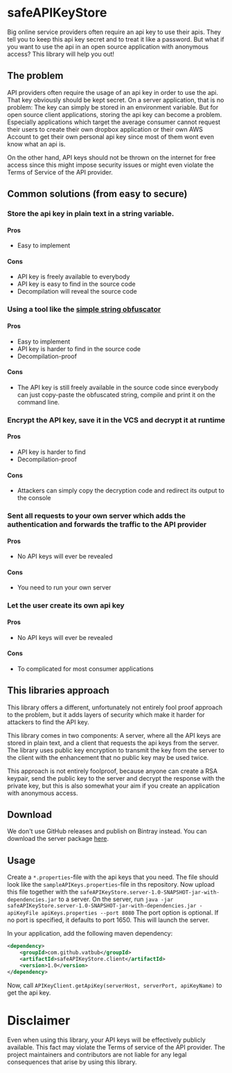# safeAPIKeyStore
Big online service providers often require an api key to use their apis. They tell you to keep this api key secret and to treat it like a password.
But what if you want to use the api in an open source application with anonymous access? This library will help you out!

## The problem
API providers often require the usage of an api key in order to use the api. 
That key obviously should be kept secret. On a server application, that is no problem: 
The key can simply be stored in an environment variable.
But for open source client applications, storing the api key can become a problem. 
Especially applications which target the average consumer cannot request their users to create
their own dropbox application or their own AWS Account to get their own personal api key since 
most of them wont even know what an api is.

On the other hand, API keys should not be thrown on the internet for free access since this 
might impose security issues or might even violate the Terms of Service of the API provider.

## Common solutions (from easy to secure)
### Store the api key in plain text in a string variable.
#### Pros
- Easy to implement
#### Cons
- API key is freely available to everybody
- API key is easy to find in the source code
- Decompilation will reveal the source code
### Using a tool like the [simple string obfuscator](https://github.com/shamanland/simple-string-obfuscator)
#### Pros
- Easy to implement
- API key is harder to find in the source code
- Decompilation-proof
#### Cons
- The API key is still freely available in the source code since everybody can just copy-paste the obfuscated string, compile and print it on the command line.
### Encrypt the API key, save it in the VCS and decrypt it at runtime
#### Pros
- API key is harder to find
- Decompilation-proof
#### Cons
- Attackers can simply copy the decryption code and redirect its output to the console
### Sent all requests to your own server which adds the authentication and forwards the traffic to the API provider
#### Pros
- No API keys will ever be revealed
#### Cons
- You need to run your own server
### Let the user create its own api key
#### Pros
- No API keys will ever be revealed
#### Cons
- To complicated for most consumer applications

## This libraries approach
This library offers a different, unfortunately not entirely fool proof approach to the problem, but it adds layers of security which make it harder for attackers to find the API key.

This library comes in two components: A server, where all the API keys are stored in plain text, and a client that requests the api keys from the server.
The library uses public key encryption to transmit the key from the server to the client with the enhancement that no public key may be used twice.

This approach is not entirely foolproof, because anyone can create a RSA keypair, send the public key to the server and decrypt the response with the private key, 
but this is also somewhat your aim if you create an application with anonymous access.

## Download
We don't use GitHub releases and publish on Bintray instead. You can download the server package [here](https://bintray.com/vatbub/fokprojectsReleases/safeAPIKeyStore.server#downloads).

## Usage
Create a `*.properties`-file with the api keys that you need. The file should look like the `sampleAPIKeys.properties`-file in ths repository.
Now upload this file together with the `safeAPIKeyStore.server-1.0-SNAPSHOT-jar-with-dependencies.jar` to a server. 
On the server, run `java -jar safeAPIKeyStore.server-1.0-SNAPSHOT-jar-with-dependencies.jar -apiKeyFile apiKeys.properties --port 8080`
The port option is optional. If no port is specified, it defaults to port 1650.
This will launch the server.

In your application, add the following maven dependency:

```xml
<dependency>
    <groupId>com.github.vatbub</groupId>
    <artifactId>safeAPIKeyStore.client</artifactId>
    <version>1.0</version>
</dependency>
```

Now, call `APIKeyClient.getApiKey(serverHost, serverPort, apiKeyName)` to get the api key.

# Disclaimer
Even when using this library, your API keys will be effectively publicly available. This fact may violate the Terms of service of the API provider.
The project maintainers and contributors are not liable for any legal consequences that arise by using this library. 
